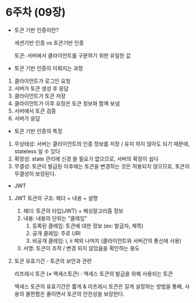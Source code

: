 # 6주차 (09장)

- 토큰 기반 인증이란? 

  세션기반 인증 vs 토큰기반 인증

  토큰: 서버에서 클라이언트를 구분하기 위한 유일한 값

- 토큰 기반 인증이 이뤄지는 과정
1. 클라이언트가 로그인 요청
2. 서버가 토큰 생성 후 응답
3. 클라이언트가 토큰 저장
4. 클라이언트가 이후 요청은 토큰 정보와 함께 보냄
5. 서버에서 토큰 검증
6. 서버가 응답

- 토큰 기반 인증의 특징
1. 무상태성: 서버는 클라이언트의 인증 정보를 저장 / 유지 하지 않아도 되기 때문에, stateless 일 수 있다
2. 확장성: state 관리에 신경 쓸 필요가 없으므로, 서버의 확장이 쉽다
3. 무결성: 토큰이 발급된 이후에는 토큰을 변경하는 것은 허용되지 않으므로, 토큰의 무결성이 보장된다.

- JWT
1. JWT 토큰의 구조: 헤더 + 내용 + 설명
    1. 헤더: 토큰의 타입(JWT) + 해싱알고리즘 정보
    2. 내용: 내용의 단위는 “클레임”
        1. 등록된 클레임: 토큰에 대한 정보 (ex: 발급자, 제목)
        2. 공개 클레임: 주로 URI
        3. 비공개 클레임: i, ii 제외 나머지 (클라이언트와 서버간의 통신에 사용)
    3. 서명: 토큰이 조작 / 변경 되지 않았음을 확인하는 용도
2. 토큰 유효기간 - 토큰의 보안과 관련
    
    리프레시 토큰 (≠ 액세스토큰) : 액세스 토큰의 발급을 위해 사용되는 토큰
    
    액세스 토큰의 유효기간은 짧게 & 리프레시 토큰은 길게 설정하는 방법을 통해, 사용의 불편함은 줄이면서 토큰의 안전성을 보장한다.
